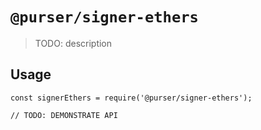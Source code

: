 # `@purser/signer-ethers`

> TODO: description

## Usage

```
const signerEthers = require('@purser/signer-ethers');

// TODO: DEMONSTRATE API
```
